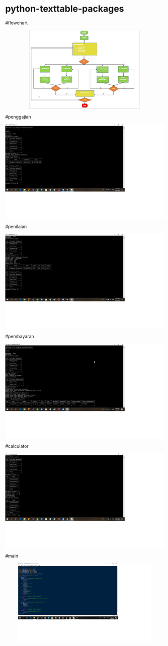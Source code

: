 # python-texttable-packages
#flowchart
<p align="center">
  <img src="https://github.com/B4mzMutt/python-texttable-packages/blob/master/flowchart.jpg"widht="450" height="250" />
</p>
#penggajian
<p align="center">
  <img src="https://github.com/B4mzMutt/python-texttable-packages/blob/master/gaji.jpg"widht="600" height="300" />
</p>
#penilaian
<p align="center">
  <img src="https://github.com/B4mzMutt/python-texttable-packages/blob/master/nilai.jpg"widht="600" height="300" />
</p>
#pembayaran
<p align="center">
  <img src="https://github.com/B4mzMutt/python-texttable-packages/blob/master/cmd.jpg"widht="600" height="300" />
</p>
#calculator
<p align="center">
  <img src="https://github.com/B4mzMutt/python-texttable-packages/blob/master/cal.jpg"widht="600" height="300" />
</p>
#main
<p align="center">
  <img src="https://github.com/B4mzMutt/python-texttable-packages/blob/master/main.jpg"widht="400" height="250" />
</p>
